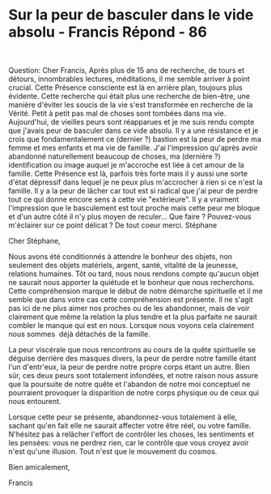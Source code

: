 # Sur la peur de basculer dans le vide absolu - Francis Répond - 86

&nbsp;

Question: Cher Francis, Apr&egrave;s plus de 15 ans de recherche, de tours et d&eacute;tours, innombrables lectures, m&eacute;ditations, il me semble arriver &agrave; point crucial. Cette Pr&eacute;sence consciente est l&agrave; en arri&egrave;re plan, toujours plus &eacute;vidente. Cette recherche qui &eacute;tait plus une recherche de bien-&ecirc;tre, une mani&egrave;re d'&eacute;viter les soucis de la vie s'est transform&eacute;e en recherche de la V&eacute;rit&eacute;. Petit &agrave; petit pas mal de choses sont tomb&eacute;es dans ma vie. Aujourd'hui, de vieilles peurs sont r&eacute;apparues et je me suis rendu compte que j'avais peur de basculer dans ce vide absolu. Il y a une r&eacute;sistance et je crois que fondamentalement ce (dernier ?) bastion est la peur de perdre ma femme et mes enfants et ma vie de famille. J'ai l'impression qu'apr&egrave;s avoir abandonn&eacute; naturellement beaucoup de choses, ma (derni&egrave;re ?) identification ou image auquel je m'accroche est li&eacute;e &agrave; cet amour de la famille. Cette Pr&eacute;sence est l&agrave;, parfois tr&egrave;s forte mais il y aussi une sorte d'&eacute;tat d&eacute;pressif dans lequel je ne peux plus m'accrocher &agrave; rien si ce n'est la famille. Il y a la peur de l&acirc;cher car tout est si radical que j'ai peur de perdre tout ce qui donne encore sens &agrave; cette vie &quot;ext&eacute;rieure&quot;. Il y a vraiment l'impression que le basculement est tout proche mais cette peur me bloque et d'un autre c&ocirc;t&eacute; il n'y plus moyen de reculer... Que faire ? Pouvez-vous m'&eacute;clairer sur ce point d&eacute;licat ? De tout coeur merci. St&eacute;phane

Cher St&eacute;phane,

Nous avons &eacute;t&eacute; conditionn&eacute;s &agrave; attendre le bonheur des objets, non seulement des objets mat&eacute;riels, argent, sant&eacute;, vitalit&eacute; de la jeunesse, relations humaines. T&ocirc;t ou tard, nous nous rendons compte qu'aucun objet ne saurait nous apporter la qui&eacute;tude et le bonheur que nous recherchons. Cette compr&eacute;hension marque le d&eacute;but de notre d&eacute;marche spirituelle et il me semble que dans votre cas cette compr&eacute;hension est pr&eacute;sente. Il ne s'agit pas ici de ne plus aimer nos proches ou de les abandonner, mais de voir clairement que m&ecirc;me la relation la plus tendre et la plus parfaite ne saurait combler le manque qui est en nous. Lorsque nous voyons cela clairement nous sommes&nbsp; d&eacute;j&agrave; d&eacute;tach&eacute;s de la famille.

La peur visc&eacute;rale que nous rencontrons au cours de la qu&ecirc;te spirituelle se d&eacute;guise derri&egrave;re des masques divers, la peur de perdre notre famille &eacute;tant l'un d'entr'eux, la peur de perdre notre propre corps &eacute;tant un autre. Bien s&ucirc;r, ces deux peurs sont totalement infond&eacute;es, et notre raison nous assure que la poursuite de notre qu&ecirc;te et l'abandon de notre moi conceptuel ne pourraient provoquer la disparition de notre corps physique ou de ceux qui nous entourent.

Lorsque cette peur se pr&eacute;sente, abandonnez-vous totalement &agrave; elle, sachant qu'en fait elle ne saurait affecter votre &ecirc;tre r&eacute;el, ou votre famille. N'h&eacute;sitez pas &agrave; rel&acirc;cher l'effort de contr&ocirc;ler les choses, les sentiments et les pens&eacute;es: vous ne perdrez rien, car le contr&ocirc;le que vous croyez avoir n'est qu'une illusion. Tout n'est que le mouvement du cosmos.

Bien amicalement,

Francis




  









